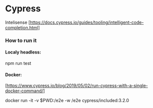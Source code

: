 # Cypress

Intelisense
[https://docs.cypress.io/guides/tooling/intelligent-code-completion.html]

### How to run it


#### Localy headless:

npm run test


#### Docker:
[https://www.cypress.io/blog/2019/05/02/run-cypress-with-a-single-docker-command/]

docker run -it -v $PWD:/e2e -w /e2e cypress/included:3.2.0

